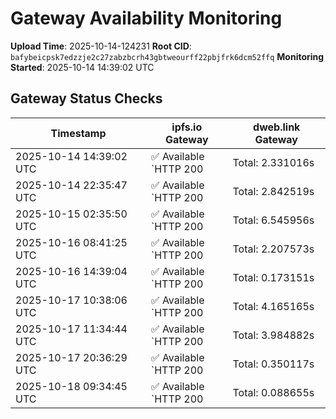 # Gateway Availability Monitoring

**Upload Time**: 2025-10-14-124231
**Root CID**: `bafybeicpsk7edzzje2c27zabzbcrh43gbtweourff22pbjfrk6dcm52ffq`
**Monitoring Started**: 2025-10-14 14:39:02 UTC

## Gateway Status Checks

| Timestamp | ipfs.io Gateway | dweb.link Gateway |
|-----------|-----------------|-------------------|
| 2025-10-14 14:39:02 UTC | ✅ Available<br>`HTTP 200 | Total: 2.331016s | DNS: 0.013822s | Connect: 0.028111s | Transfer: 2.330892s | Size: 8488 bytes` | ✅ Available<br>`HTTP 200 | Total: 5.183725s | DNS: 0.048973s | Connect: 0.063584s | Transfer: 5.183626s | Size: 8488 bytes` |
| 2025-10-14 22:35:47 UTC | ✅ Available<br>`HTTP 200 | Total: 2.842519s | DNS: 0.155481s | Connect: 0.164518s | Transfer: 2.841382s | Size: 8488 bytes` | ✅ Available<br>`HTTP 200 | Total: 2.841415s | DNS: 0.051600s | Connect: 0.060545s | Transfer: 2.841298s | Size: 8488 bytes` |
| 2025-10-15 02:35:50 UTC | ✅ Available<br>`HTTP 200 | Total: 6.545956s | DNS: 0.168015s | Connect: 0.169644s | Transfer: 6.545854s | Size: 8488 bytes` | ✅ Available<br>`HTTP 200 | Total: 0.112500s | DNS: 0.042072s | Connect: 0.044051s | Transfer: 0.112409s | Size: 8488 bytes` |
| 2025-10-16 08:41:25 UTC | ✅ Available<br>`HTTP 200 | Total: 2.207573s | DNS: 0.005249s | Connect: 0.006624s | Transfer: 2.207459s | Size: 8488 bytes` | ✅ Available<br>`HTTP 200 | Total: 0.084755s | DNS: 0.028256s | Connect: 0.030000s | Transfer: 0.084606s | Size: 8488 bytes` |
| 2025-10-16 14:39:04 UTC | ✅ Available<br>`HTTP 200 | Total: 0.173151s | DNS: 0.029393s | Connect: 0.038402s | Transfer: 0.172997s | Size: 8488 bytes` | ✅ Available<br>`HTTP 200 | Total: 0.173579s | DNS: 0.061905s | Connect: 0.070472s | Transfer: 0.173483s | Size: 8488 bytes` |
| 2025-10-17 10:38:06 UTC | ✅ Available<br>`HTTP 200 | Total: 4.165165s | DNS: 0.153707s | Connect: 0.155365s | Transfer: 4.165027s | Size: 8488 bytes` | ✅ Available<br>`HTTP 200 | Total: 0.107815s | DNS: 0.036341s | Connect: 0.037891s | Transfer: 0.107593s | Size: 8488 bytes` |
| 2025-10-17 11:34:44 UTC | ✅ Available<br>`HTTP 200 | Total: 3.984882s | DNS: 0.007634s | Connect: 0.010148s | Transfer: 3.984779s | Size: 8488 bytes` | ✅ Available<br>`HTTP 200 | Total: 6.108823s | DNS: 0.053928s | Connect: 0.056185s | Transfer: 6.108730s | Size: 8488 bytes` |
| 2025-10-17 20:36:29 UTC | ✅ Available<br>`HTTP 200 | Total: 0.350117s | DNS: 0.164112s | Connect: 0.182308s | Transfer: 0.349976s | Size: 8488 bytes` | ✅ Available<br>`HTTP 200 | Total: 2.288888s | DNS: 0.104103s | Connect: 0.122325s | Transfer: 2.288772s | Size: 8488 bytes` |
| 2025-10-18 09:34:45 UTC | ✅ Available<br>`HTTP 200 | Total: 0.088655s | DNS: 0.028794s | Connect: 0.030803s | Transfer: 0.088559s | Size: 8488 bytes` | ✅ Available<br>`HTTP 200 | Total: 0.122592s | DNS: 0.063132s | Connect: 0.064929s | Transfer: 0.122480s | Size: 8488 bytes` |
